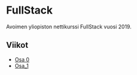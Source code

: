 # FullStack

Avoimen yliopiston nettikurssi FullStack vuosi 2019.

## Viikot

+ [Osa 0](https://github.com/SIholin/SannaFullStack/tree/master/vko0)
+ [Osa_1](https://github.com/SIholin/SannaFullStack/tree/master/osa1)
